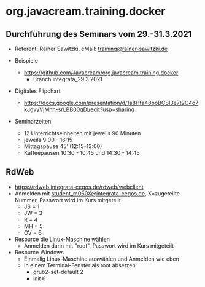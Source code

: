 # org.javacream.training.docker

## Durchführung des Seminars vom 29.-31.3.2021

* Referent: Rainer Sawitzki, eMail: training@rainer-sawitzki.de

* Beispiele
  * https://github.com/Javacream/org.javacream.training.docker
    *  Branch integrata_29.3.2021
    
* Digitales Flipchart
  * https://docs.google.com/presentation/d/1a8Hfa48boBCSI3e7t2C4o7kJgvyVjMhh-srLBB00qDI/edit?usp=sharing

* Seminarzeiten
  * 12 Unterrichtseinheiten mit jeweils 90 Minuten
  * jeweils 9:00 - 16:15
  * Mittagspause 45’ (12:15-13:00)
  * Kaffeepausen 10:30 - 10:45 und 14:30 - 14:45

## RdWeb

* https://rdweb.integrata-cegos.de/rdweb/webclient
* Anmelden mit student_m060X@integrata-cegos.de, X=zugeteilte Nummer, Passwort wird im Kurs mitgeteilt
  * JS = 1
  * JW = 3
  * R = 4
  * MH = 5
  * OV = 6
* Resource die Linux-Maschine wählen
  * Anmelden dann mit "root", Passwort wird im Kurs mitgeteilt
* Resource Windows
  * Einmalig Linux-Maschine auswählen und Anmelden wie eben
  * In einem Terminal-Fenster als root absetzen:
    * grub2-set-default 2
    * init 6
